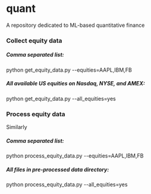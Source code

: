 # quant
A repository dedicated to ML-based quantitative finance

### Collect equity data
##### Comma separated list:

python get_equity_data.py --equities=AAPL,IBM,FB

##### All available US equities on Nasdaq, NYSE, and AMEX:

python get_equity_data.py --all_equities=yes

### Process equity data
Similarly

##### Comma separated list:
python process_equity_data.py --equities=AAPL,IBM,FB

##### All files in pre-processed data directory:
python process_equity_data.py --all_equities=yes

